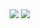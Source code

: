 <img src="https://github.com/Parryword/ESP32-Web-Server/assets/101982505/fb56c2f8-04d8-4892-aecc-051204a45bf3 height=100px">
<img src="https://github.com/Parryword/ESP32-Web-Server/assets/101982505/28cf1d01-a283-48b8-830c-5ad91619e111 height=100px">
